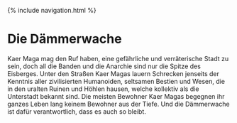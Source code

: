 {% include navigation.html %}

# Die Dämmerwache

Kaer Maga mag den Ruf haben, eine gefährliche und verräterische Stadt zu sein, doch all die Banden und die Anarchie sind nur die Spitze des Eisberges. Unter den Straßen Kaer Magas lauern Schrecken jenseits der Kenntnis aller zivilisierten Humanoiden, seltsamen Bestien und Wesen, die in den uralten Ruinen und Höhlen hausen, welche kollektiv als die Unterstadt bekannt sind. Die meisten Bewohner Kaer Magas begegnen ihr ganzes Leben lang keinem Bewohner aus der Tiefe. Und die Dämmerwache ist dafür verantwortlich, dass es auch so bleibt.
